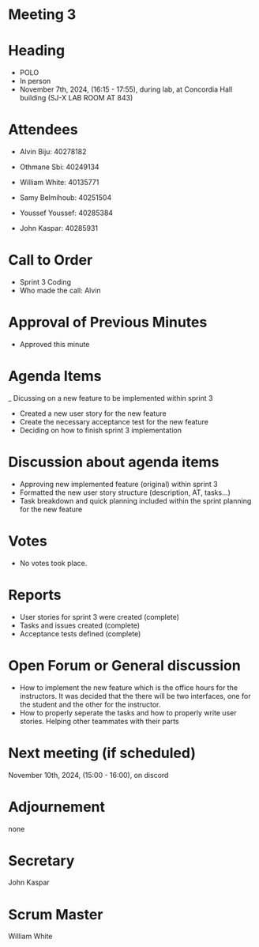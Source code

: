 # Meeting 3
# Heading

- POLO
- In person
- November 7th, 2024,  (16:15 - 17:55),  during lab, at Concordia Hall building (SJ-X LAB ROOM AT 843)
  
# Attendees

- Alvin Biju: 40278182

- Othmane Sbi: 40249134

- William White: 40135771

- Samy Belmihoub: 40251504

- Youssef Youssef: 40285384

- John Kaspar: 40285931

# Call to Order


- Sprint 3 Coding
- Who made the call: Alvin
  
# Approval of Previous Minutes

- Approved this minute
  
# Agenda Items

_ Dicussing on a new feature to be implemented within sprint 3
- Created a new user story for the new feature
- Create the necessary acceptance test for the new feature
- Deciding on how to finish sprint 3 implementation



# Discussion about agenda items

- Approving new implemented feature (original) within sprint 3
- Formatted the new user story structure (description, AT, tasks...)
- Task breakdown and quick planning included within the sprint planning for the new feature
  

  
# Votes

- No votes took place.
  
# Reports

- User stories for sprint 3 were created (complete)
- Tasks and issues created (complete)
- Acceptance tests defined (complete)
  
# Open Forum or General discussion

- How to implement the new feature which is the office hours for the instructors. It was decided that the there will be two interfaces, one for the student and the other for the instructor.
- How to properly seperate the tasks and how to properly write user stories. Helping other teammates with their parts
  
# Next meeting (if scheduled)

 November 10th, 2024,  (15:00 - 16:00), on discord

# Adjournement
none

# Secretary
John Kaspar

# Scrum Master
William White





